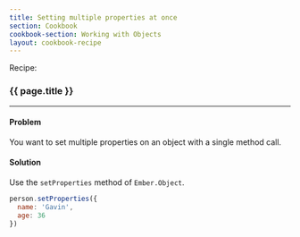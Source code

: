 ```yaml
---
title: Setting multiple properties at once
section: Cookbook
cookbook-section: Working with Objects
layout: cookbook-recipe
---
```

<span class="recipe-label">Recipe:</span>

### {{ page.title }}
-----

#### Problem
You want to set multiple properties on an object with a single method call.

#### Solution
Use the `setProperties` method of `Ember.Object`.

```js
person.setProperties({
  name: 'Gavin',
  age: 36
})
```

<!---#### Example
<a class="jsbin-embed" href="http://jsbin.com/wukapotoyi/3/edit?live">JS Bin</a>-->
